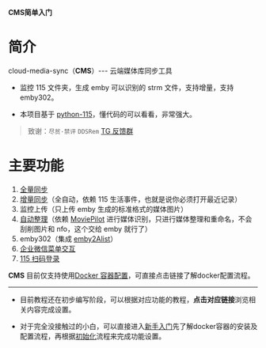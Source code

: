 **CMS简单入门**

# 简介

cloud-media-sync（**CMS**）--- 云端媒体库同步工具

- 监控 115 文件夹，生成 emby 可以识别的 strm 文件，支持增量，支持 emby302。

- 本项目基于 [python-115⁠](https://github.com/ChenyangGao/web-mount-packs)，懂代码的可以看看，非常强大。

> 致谢：``尽贫·禁评`` ``DDSRem`` [TG 反馈群⁠](https://t.me/+v08KwCO7jH0xNjZl)

# 主要功能

1. [全量同步](https://github.com/HuLuXi/cms-docs/blob/master/%E5%88%9D%E5%A7%8B%E5%8C%96.md#%E5%85%A8%E9%87%8F%E5%90%8C%E6%AD%A5)
2. [增量同步](https://github.com/HuLuXi/cms-docs/blob/master/%E5%88%9D%E5%A7%8B%E5%8C%96.md#%E5%A2%9E%E9%87%8F%E5%90%8C%E6%AD%A5)（全自动，依赖 115 生活事件，也就是说你必须打开最近记录）
3. 监控上传（只上传 emby 生成的标准格式的媒体图片）
4. [自动整理](https://github.com/HuLuXi/cms-docs/blob/master/%E5%88%9D%E5%A7%8B%E5%8C%96.md#%E8%87%AA%E5%8A%A8%E6%95%B4%E7%90%86)（依赖 [MoviePilot⁠](https://github.com/jxxghp/MoviePilot) 进行媒体识别，只进行媒体整理和重命名，不会刮削图片和 nfo，这个交给 emby 就行了）
5. emby302（集成 [emby2Alist⁠](https://github.com/bpking1/embyExternalUrl/tree/main/emby2Alist)）
6. [企业微信菜单交互](https://github.com/HuLuXi/cms-docs/blob/master/%E5%88%9D%E5%A7%8B%E5%8C%96.md#%E4%BC%81%E4%B8%9A%E5%BE%AE%E4%BF%A1%E9%85%8D%E7%BD%AE)
7. [115 扫码登录](https://github.com/HuLuXi/cms-docs/blob/master/%E5%88%9D%E5%A7%8B%E5%8C%96.md#115-%E7%BD%91%E7%9B%98%E9%85%8D%E7%BD%AE)

**CMS** 目前仅支持使用[Docker 容器配置](https://github.com/HuLuXi/cms-docs/blob/master/%E6%96%B0%E6%89%8B%E5%85%A5%E9%97%A8.md#%E6%96%B0%E6%89%8B%E5%85%A5%E9%97%A8)，可直接点击链接了解docker配置流程。

------

- 目前教程还在初步编写阶段，可以根据对应功能的教程，**点击对应链接**浏览相关内容完成设置。


- 对于完全没接触过的小白，可以直接进入[新手入门](https://github.com/HuLuXi/cms-docs/blob/master/%E6%96%B0%E6%89%8B%E5%85%A5%E9%97%A8.md#%E6%96%B0%E6%89%8B%E5%85%A5%E9%97%A8)先了解docker容器的安装及配置流程，再根据[初始化](https://github.com/HuLuXi/cms-docs/blob/master/%E5%88%9D%E5%A7%8B%E5%8C%96.md)流程来完成功能设置。
